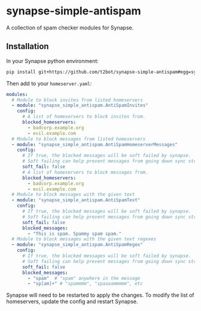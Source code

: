 # synapse-simple-antispam
A collection of spam checker modules for Synapse.


## Installation

In your Synapse python environment:
```bash
pip install git+https://github.com/t2bot/synapse-simple-antispam#egg=synapse-simple-antispam
```

Then add to your `homeserver.yaml`:
```yaml
modules:
  # Module to block invites from listed homeservers
  - module: "synapse_simple_antispam.AntiSpamInvites"
    config:
      # A list of homeservers to block invites from.
      blocked_homeservers:
        - badcorp.example.org
        - evil.example.com
  # Module to block messages from listed homeservers
  - module: "synapse_simple_antispam.AntiSpamHomeserverMessages"
    config:
      # If true, the blocked messages will be soft failed by synapse.
      # Soft failing can help prevent messages from going down sync streams.
      soft_fail: false
      # A list of homeservers to block messages from.
      blocked_homeservers:
        - badcorp.example.org
        - evil.example.com
  # Module to block messages with the given text
  - module: "synapse_simple_antispam.AntiSpamText"
    config:
      # If true, the blocked messages will be soft failed by synapse.
      # Soft failing can help prevent messages from going down sync streams.
      soft_fail: false
      blocked_messages:
        - "This is spam. Spammy spam spam."
  # Module to block messages with the given text regexes
  - module: "synapse_simple_antispam.AntiSpamRegex"
    config:
      # If true, the blocked messages will be soft failed by synapse.
      # Soft failing can help prevent messages from going down sync streams.
      soft_fail: false
      blocked_messages:
        - "spam"  # "spam" anywhere in the message
        - "sp[am]+" # "spammmm", "spaaaammmmm", etc
```

Synapse will need to be restarted to apply the changes. To modify the list of homeservers,
update the config and restart Synapse.
